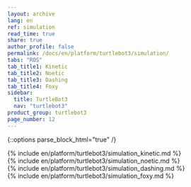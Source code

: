 ```yaml
---
layout: archive
lang: en
ref: simulation
read_time: true
share: true
author_profile: false
permalink: /docs/en/platform/turtlebot3/simulation/
tabs: "ROS"
tab_title1: Kinetic
tab_title2: Noetic
tab_title3: Dashing
tab_title4: Foxy
sidebar:
  title: TurtleBot3
  nav: "turtlebot3"
product_group: turtlebot3
page_number: 12
---
```


<div style="counter-reset: h1 5"></div>

{::options parse_block_html="true" /}

<section id="{{ page.tab_title1 }}" class="tab_contents">
{% include en/platform/turtlebot3/simulation_kinetic.md %}
</section>

<section id="{{ page.tab_title2 }}" class="tab_contents">
{% include en/platform/turtlebot3/simulation_noetic.md %}
</section>

<section id="{{ page.tab_title3 }}" class="tab_contents">
{% include en/platform/turtlebot3/simulation_dashing.md %}
</section>

<section id="{{ page.tab_title4 }}" class="tab_contents">
{% include en/platform/turtlebot3/simulation_foxy.md %}
</section>
